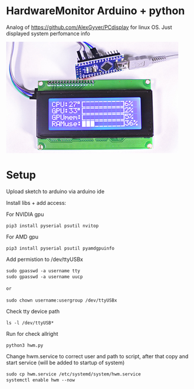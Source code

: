 # HardwareMonitor Arduino + python
Analog of https://github.com/AlexGyver/PCdisplay for linux OS. Just displayed system perfomance info 

![How it looks like](https://github.com/aldiserg/HardwareMonitor/blob/main/view.png?raw=true)

# Setup
Upload sketch to arduino via arduino ide

Install libs + add access:

For NVIDIA gpu
```
pip3 install pyserial psutil nvitop
```

For AMD gpu
```
pip3 install pyserial psutil pyamdgpuinfo
```

Add permistion to /dev/ttyUSBx
```
sudo gpasswd -a username tty
sudo gpasswd -a username uucp

or

sudo chown username:usergroup /dev/ttyUSBx
```
Check tty device path
```
ls -l /dev/ttyUSB*
```
Run for check allright
```
python3 hwm.py
```

Change hwm.service to correct user and path to script, after that copy and start service (will be added to startup of system)
```
sudo cp hwm.service /etc/systemd/system/hwm.service
systemctl enable hwm --now
```
